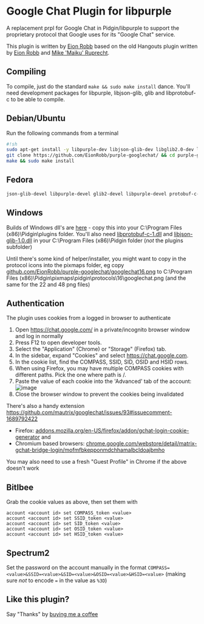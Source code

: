 # Google Chat Plugin for libpurple #

A replacement prpl for Google Chat in Pidgin/libpurple to support the proprietary protocol that Google uses for its "Google Chat" service.

This plugin is written by [Eion Robb](https://github.com/EionRobb/) based on the old Hangouts plugin written by [Eion Robb](https://github.com/EionRobb/) and [Mike 'Maiku' Ruprecht](https://github.com/cmaiku).

## Compiling ##
To compile, just do the standard `make && sudo make install` dance.  You'll need development packages for libpurple, libjson-glib, glib and libprotobuf-c to be able to compile.

## Debian/Ubuntu ##
Run the following commands from a terminal

```bash
#!sh
sudo apt-get install -y libpurple-dev libjson-glib-dev libglib2.0-dev libprotobuf-c-dev protobuf-c-compiler git make;
git clone https://github.com/EionRobb/purple-googlechat/ && cd purple-googlechat;
make && sudo make install
```

## Fedora ##
```bash
json-glib-devel libpurple-devel glib2-devel libpurple-devel protobuf-c-devel protobuf-c-compiler
```

## Windows ##
Builds of Windows dll's are [here](https://github.com/EionRobb/purple-googlechat/releases/latest) - copy this into your C:\Program Files (x86)\Pidgin\plugins folder.  You'll also need [libprotobuf-c-1.dll](https://github.com/EionRobb/purple-googlechat/raw/master/libprotobuf-c-1.dll) and [libjson-glib-1.0.dll](https://github.com/EionRobb/purple-googlechat/raw/master/libjson-glib-1.0.dll) in your C:\Program Files (x86)\Pidgin folder (*not* the plugins subfolder)

Until there's some kind of helper/installer, you might want to copy in the protocol icons into the pixmaps folder, eg copy [github.com/EionRobb/purple-googlechat/googlechat16.png](https://github.com/EionRobb/purple-googlechat/raw/master/googlechat16.png) to C:\Program Files (x86)\Pidgin\pixmaps\pidgin\protocols\16\googlechat.png (and the same for the 22 and 48 png files)

## Authentication ##
The plugin uses cookies from a logged in browser to authenticate
1. Open https://chat.google.com/ in a private/incognito browser window and log in normally
2. Press F12 to open developer tools.
3. Select the "Application" (Chrome) or "Storage" (Firefox) tab.
4. In the sidebar, expand "Cookies" and select https://chat.google.com.
5. In the cookie list, find the COMPASS, SSID, SID, OSID and HSID rows.
6. When using Firefox, you may have multiple COMPASS cookies with different paths. Pick the one where path is /.
7. Paste the value of each cookie into the 'Advanced' tab of the account:
![image](https://github.com/user-attachments/assets/7e534172-1557-490b-9cb1-f8022ad1461c)
8. Close the browser window to prevent the cookies being invalidated

There's also a handy extension https://github.com/mautrix/googlechat/issues/93#issuecomment-1689792422
* Firefox: [addons.mozilla.org/en-US/firefox/addon/gchat-login-cookie-generator](https://addons.mozilla.org/en-US/firefox/addon/gchat-login-cookie-generator/) and
* Chromium based browsers: [chrome.google.com/webstore/detail/matrix-gchat-bridge-login/mofmfbkepponmdchhamalbcldoajbmho](https://chrome.google.com/webstore/detail/matrix-gchat-bridge-login/mofmfbkepponmdchhamalbcldoajbmho)

You may also need to use a fresh "Guest Profile" in Chrome if the above doesn't work

## Bitlbee ##
Grab the cookie values as above, then set them with
```irc
account <account id> set COMPASS_token <value>
account <account id> set SSID_token <value>
account <account id> set SID_token <value>
account <account id> set OSID_token <value>
account <account id> set HSID_token <value>
```

## Spectrum2 ##
Set the password on the account manually in the format
`COMPASS=<value>&SSID=<value>&SID=<value>&OSID=<value>&HSID=<value>`
(making sure *not* to encode `=` in the value as `%3D`)

## Like this plugin? ##
Say "Thanks" by [buying me a coffee](https://buymeacoffee.com/eionrobb)
